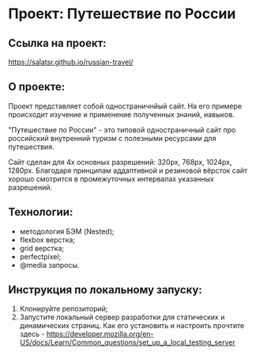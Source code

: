 # Проект: Путешествие по России

## Ссылка на проект:
https://salatsr.github.io/russian-travel/

## О проекте:

Проект представляет собой одностраничнйый сайт. На его примере происходит изучение и применение полученных знаний, навыков.

"Путешествие по России" - это типовой одностраничный сайт про российский внутренний туризм с полезными ресурсами для путешествия.

Сайт сделан для 4х основных разрешений: 320px, 768px, 1024px, 1280px. Благодаря принципам аддаптивной и резиновой вёрсток сайт хорошо смотрится в промежуточных интервалах указанных разрешений.

## Технологии:
- методология БЭМ (Nested);
- flexbox верстка;
- grid верстка;
- perfectpixel;
- @media запросы.

## Инструкция по локальному запуску:
1. Клонируйте репозиторий;
2. Запустите локальный сервер разработки  для статических и динамических страниц. Как его установить и настроить прочтите здесь - https://developer.mozilla.org/en-US/docs/Learn/Common_questions/set_up_a_local_testing_server
